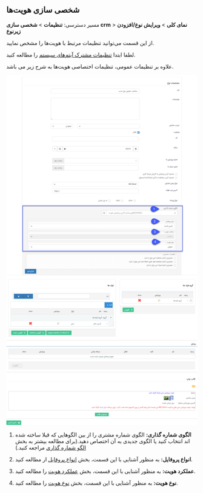 ﻿## شخصی سازی هویت‌ها

مسیر دسترسی: **تنظیمات** > **شخصی سازی crm** >  **نمای کلی** > **ویرایش نوع/افزودن زیرنوع**

از این قسمت می‌توانید تنظیمات مرتبط با هویت‌ها را مشخص نمایید.

لطفا ابتدا [تنظیمات مشترک آیتم‌های سیستم](https://github.com/1stco/PayamGostarDocs/blob/master/help%202.5.4/Settings/Personalization-crm/Overview/General-information/Shared-information-of-system%20items/Shared-information-of-system%20items.md) را مطالعه کنید.

علاوه بر تنظیمات عمومی، تنظیمات اختصاصی هویت‌ها به شرح زیر می باشد.

![](personalization-hoviat.png)

1. **الگوی شماره گذاری:** الگوی شماره مشتری را از بین الگوهایی که قبلا ساخته شده اند انتخاب کنید یا الگوی جدیدی به آن اختصاص دهید.(برای مطالعه بیشتر به بخش [الگو شماره گذاری](https://github.com/1stco/PayamGostarDocs/blob/master/help%202.5.4/Settings/Numbering-template/Numbering-template.md) مراجعه کنید.)

2. **انواع پروفایل:** به منظور آشنایی با این قسمت، بخش [انواع پروفایل](https://github.com/1stco/PayamGostarDocs/blob/master/help%202.5.4/Integrated-bank/Database/mafahim/anva-hoviat.md) ار مطالعه کنید.

3. **عملکرد هویت:** به منظور آشنایی با این قسمت، بخش [عملکرد هویت](https://github.com/1stco/PayamGostarDocs/blob/master/help%202.5.4/Integrated-bank/Database/mafahim/amalkard-hoviat.md) را مطالعه کنید.

4. **نوع هویت:** به منظور آشنایی با این قسمت، بخش [نوع هویت](https://github.com/1stco/PayamGostarDocs/blob/master/help%202.5.4/Integrated-bank/Database/mafahim/amalkard-hoviat.md) را مطالعه کنید.

